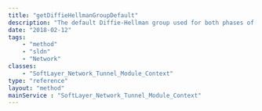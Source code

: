 ```yaml
---
title: "getDiffieHellmanGroupDefault"
description: "The default Diffie-Hellman group used for both phases of the negotiation process.  The default value is set to 2. "
date: "2018-02-12"
tags:
    - "method"
    - "sldn"
    - "Network"
classes:
    - "SoftLayer_Network_Tunnel_Module_Context"
type: "reference"
layout: "method"
mainService : "SoftLayer_Network_Tunnel_Module_Context"
---
```

